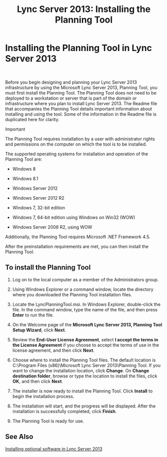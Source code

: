 ﻿---
title: 'Lync Server 2013: Installing the Planning Tool'
TOCTitle: Installing the Planning Tool
ms:assetid: ebdc9e26-4b22-4b02-85b9-7462bcfe7c93
ms:mtpsurl: https://technet.microsoft.com/en-us/library/Gg615046(v=OCS.15)
ms:contentKeyID: 51541525
ms.date: 07/23/2014
mtps_version: v=OCS.15
---

# Installing the Planning Tool in Lync Server 2013

 


Before you begin designing and planning your Lync Server 2013 infrastructure by using the Microsoft Lync Server 2013, Planning Tool, you must first install the Planning Tool. The Planning Tool does not need to be deployed to a workstation or server that is part of the domain or infrastructure where you plan to install Lync Server 2013. The Readme file that accompanies the Planning Tool details important information about installing and using the tool. Some of the information in the Readme file is duplicated here for clarity.


> [!IMPORTANT]
> The Planning Tool requires installation by a user with administrator rights and permissions on the computer on which the tool is to be installed.



The supported operating systems for installation and operation of the Planning Tool are:

  - Windows 8

  - Windows 8.1

  - Windows Server 2012

  - Windows Server 2012 R2

  - Windows 7, 32-bit edition

  - Windows 7, 64-bit edition using Windows on Win32 (WOW)

  - Windows Server 2008 R2, using WOW

Additionally, the Planning Tool requires Microsoft .NET Framework 4.5.

After the preinstallation requirements are met, you can then install the Planning Tool.

## To install the Planning Tool

1.  Log on to the local computer as a member of the Administrators group.

2.  Using Windows Explorer or a command window, locate the directory where you downloaded the Planning Tool installation files.

3.  Locate the LyncPlanningTool.msi. In Windows Explorer, double-click the file. In the command window, type the name of the file, and then press **Enter** to run the file.

4.  On the Welcome page of the **Microsoft Lync Server 2013, Planning Tool Setup Wizard**, click **Next**.

5.  Review the **End-User License Agreement**, select **I accept the terms in the License Agreement** if you choose to accept the terms of use in the license agreement, and then click **Next**.

6.  Choose where to install the Planning Tool files. The default location is C:\\Program Files (x86)\\Microsoft Lync Server 2013\\Planning Tool. If you want to change the installation location, click **Change**. On **Change destination folder**, browse or type the location to install the files, click **OK**, and then click **Next**.

7.  The installer is now ready to install the Planning Tool. Click **Install** to begin the installation process.

8.  The installation will start, and the progress will be displayed. After the installation is successfully completed, click **Finish**.

9.  The Planning Tool is ready for use.

## See Also


[Installing optional software in Lync Server 2013](lync-server-2013-installing-optional-software.md)

